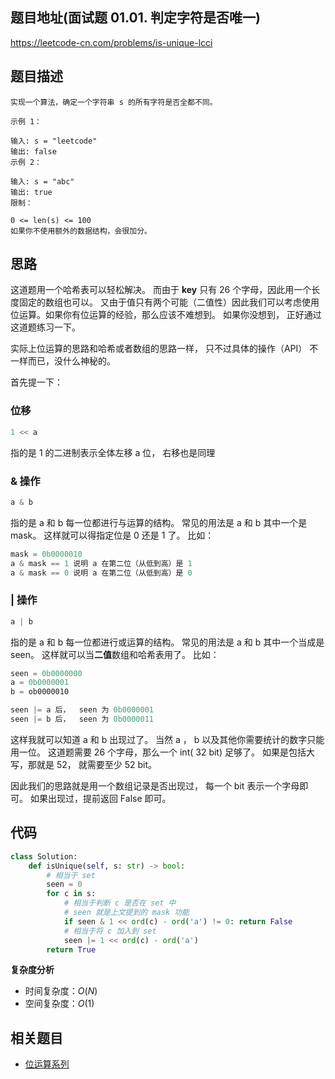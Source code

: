 ## 题目地址(面试题 01.01. 判定字符是否唯一)

https://leetcode-cn.com/problems/is-unique-lcci

## 题目描述

```
实现一个算法，确定一个字符串 s 的所有字符是否全都不同。

示例 1：

输入: s = "leetcode"
输出: false
示例 2：

输入: s = "abc"
输出: true
限制：

0 <= len(s) <= 100
如果你不使用额外的数据结构，会很加分。
```

## 思路

这道题用一个哈希表可以轻松解决。 而由于 **key** 只有 26 个字母，因此用一个长度固定的数组也可以。 又由于值只有两个可能（二值性）因此我们可以考虑使用位运算。如果你有位运算的经验，那么应该不难想到。 如果你没想到， 正好通过这道题练习一下。

实际上位运算的思路和哈希或者数组的思路一样， 只不过具体的操作（API） 不一样而已，没什么神秘的。

首先提一下：

### 位移

```py
1 << a
```

指的是 1 的二进制表示全体左移 a 位， 右移也是同理

### & 操作

```py
a & b
```

指的是 a 和 b 每一位都进行与运算的结构。 常见的用法是 a 和 b 其中一个是 mask。 这样就可以得指定位是 0 还是 1 了。 比如：

```py
mask = 0b0000010
a & mask == 1 说明 a 在第二位（从低到高）是 1
a & mask == 0 说明 a 在第二位（从低到高）是 0
```

### | 操作

```py
a | b
```

指的是 a 和 b 每一位都进行或运算的结构。 常见的用法是 a 和 b 其中一个当成是 seen。 这样就可以当**二值**数组和哈希表用了。 比如：

```py
seen = 0b0000000
a = 0b0000001
b = ob0000010

seen |= a 后，  seen 为 0b0000001
seen |= b 后，  seen 为 0b0000011
```

这样我就可以知道 a 和 b 出现过了。 当然 a ， b 以及其他你需要统计的数字只能用一位。 这道题需要 26 个字母，那么一个 int( 32 bit) 足够了。 如果是包括大写，那就是 52， 就需要至少 52 bit。

因此我们的思路就是用一个数组记录是否出现过， 每一个 bit 表示一个字母即可。 如果出现过，提前返回 False 即可。

## 代码

```py
class Solution:
    def isUnique(self, s: str) -> bool:
        # 相当于 set
        seen = 0
        for c in s:
            # 相当于判断 c 是否在 set 中
            # seen 就是上文提到的 mask 功能
            if seen & 1 << ord(c) - ord('a') != 0: return False
            # 相当于将 c 加入到 set
            seen |= 1 << ord(c) - ord('a')
        return True
```

**复杂度分析**

- 时间复杂度：$O(N)$
- 空间复杂度：$O(1)$

## 相关题目

- [位运算系列](https://leetcode-cn.com/problems/single-number/solution/zhi-chu-xian-yi-ci-de-shu-xi-lie-wei-yun-suan-by-3/)
